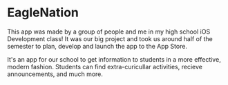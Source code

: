 # EagleNation

This app was made by a group of people and me in my high school iOS Development class! It was our big project and took us around half of the semester to plan, develop and launch the app to the App Store.


It's an app for our school to get information to students in a more effective, modern fashion. Students can find extra-curicullar activities, recieve announcements, and much more.
